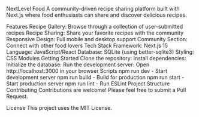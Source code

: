 NextLevel Food
A community-driven recipe sharing platform built with Next.js where food enthusiasts can share and discover delicious recipes.

Features
Recipe Gallery: Browse through a collection of user-submitted recipes
Recipe Sharing: Share your favorite recipes with the community
Responsive Design: Full mobile and desktop support
Community Section: Connect with other food lovers
Tech Stack
Framework: Next.js 15
Language: JavaScript/React
Database: SQLite (using better-sqlite3)
Styling: CSS Modules
Getting Started
Clone the repository:
Install dependencies:
Initialize the database:
Run the development server:
Open http://localhost:3000 in your browser
Scripts
npm run dev - Start development server
npm run build - Build for production
npm run start - Start production server
npm run lint - Run ESLint
Project Structure
Contributing
Contributions are welcome! Please feel free to submit a Pull Request.

License
This project uses the MIT License.
